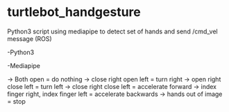 # turtlebot_handgesture
Python3 script using mediapipe to detect set of hands and send /cmd_vel message (ROS)


-Python3

-Mediapipe

-> Both open = do nothing
-> close right open left = turn right
-> open right close left = turn left
-> close right close left = accelerate forward
-> index finger right, index finger left = accelerate backwards
-> hands out of image = stop 
